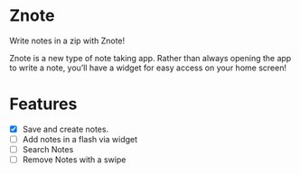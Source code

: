 # Znote
Write notes in a zip with Znote!

Znote is a new type of note taking app. 
Rather than always opening the app to write a note, 
you’ll have a widget for easy access on your home screen! 

# Features

- [x] Save and create notes.
- [ ] Add notes in a flash via widget
- [ ] Search Notes
- [ ] Remove Notes with a swipe
